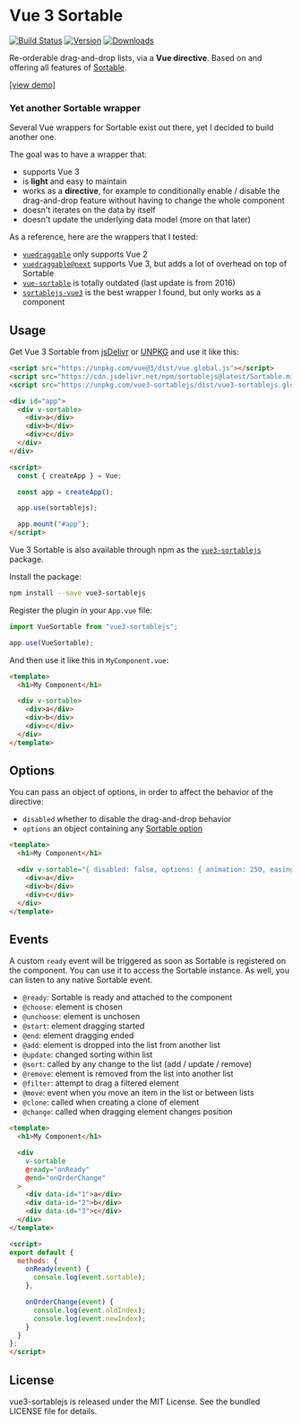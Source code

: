 # Vue 3 Sortable

[![Build Status](https://github.com/eliottvincent/vue3-sortablejs/actions/workflows/test.yml/badge.svg)](https://github.com/eliottvincent/vue3-sortablejs/actions) [![Version](https://img.shields.io/npm/v/vue3-sortablejs.svg)](https://www.npmjs.com/package/vue3-sortablejs) [![Downloads](https://img.shields.io/npm/dt/vue3-sortablejs.svg)](https://www.npmjs.com/package/vue3-sortablejs)

Re-orderable drag-and-drop lists, via a **Vue directive**. Based on and offering all features of [Sortable](https://github.com/SortableJS/Sortable).

[[view demo]](https://sortablejs.github.io/Sortable/)


### Yet another Sortable wrapper

Several Vue wrappers for Sortable exist out there, yet I decided to build another one.

The goal was to have a wrapper that:
* supports Vue 3
* is **light** and easy to maintain
* works as a **directive**, for example to conditionally enable / disable the drag-and-drop feature without having to change the whole component
* doesn't iterates on the data by itself
* doesn't update the underlying data model (more on that later)

As a reference, here are the wrappers that I tested:
* [`vuedraggable`](https://www.npmjs.com/package/vuedraggable) only supports Vue 2
* [`vuedraggable@next`](https://www.npmjs.com/package/vuedraggable) supports Vue 3, but adds a lot of overhead on top of Sortable
* [`vue-sortable`](https://www.npmjs.com/package/vue-sortable) is totally outdated (last update is from 2016)
* [`sortablejs-vue3`](https://www.npmjs.com/package/sortablejs-vue3) is the best wrapper I found, but only works as a component


## Usage

Get Vue 3 Sortable from [jsDelivr](https://cdn.jsdelivr.net/npm/vue3-sortablejs/dist/vue3-sortablejs.global.js) or [UNPKG](https://unpkg.com/vue3-sortablejs/dist/vue3-sortablejs.global.js) and use it like this:

```html
<script src="https://unpkg.com/vue@3/dist/vue.global.js"></script>
<script src="https://cdn.jsdelivr.net/npm/sortablejs@latest/Sortable.min.js"></script>
<script src="https://unpkg.com/vue3-sortablejs/dist/vue3-sortablejs.global.js"></script>

<div id="app">
  <div v-sortable>
    <div>a</div>
    <div>b</div>
    <div>c</div>
  </div>
</div>

<script>
  const { createApp } = Vue;

  const app = createApp();

  app.use(sortablejs);

  app.mount("#app");
</script>
```

Vue 3 Sortable is also available through npm as the [`vue3-sortablejs`](https://www.npmjs.com/package/vue3-sortablejs) package.

Install the package:
```sh
npm install --save vue3-sortablejs
```

Register the plugin in your `App.vue` file:
```js
import VueSortable from "vue3-sortablejs";

app.use(VueSortable);
```

And then use it like this in `MyComponent.vue`:
```html
<template>
  <h1>My Component</h1>

  <div v-sortable>
    <div>a</div>
    <div>b</div>
    <div>c</div>
  </div>
</template>
```


## Options

You can pass an object of options, in order to affect the behavior of the directive:
* `disabled` whether to disable the drag-and-drop behavior
* `options` an object containing any [Sortable option](https://github.com/SortableJS/Sortable#options)

```html
<template>
  <h1>My Component</h1>

  <div v-sortable="{ disabled: false, options: { animation: 250, easing: 'cubic-bezier(1, 0, 0, 1)' }}">
    <div>a</div>
    <div>b</div>
    <div>c</div>
  </div>
</template>
```


## Events

A custom `ready` event will be triggered as soon as Sortable is registered on the component. You can use it to access the Sortable instance.
As well, you can listen to any native Sortable event.

* `@ready`: Sortable is ready and attached to the component
* `@choose`: element is chosen
* `@unchoose`: element is unchosen
* `@start`: element dragging started
* `@end`: element dragging ended
* `@add`: element is dropped into the list from another list
* `@update`: changed sorting within list
* `@sort`: called by any change to the list (add / update / remove)
* `@remove`: element is removed from the list into another list
* `@filter`: attempt to drag a filtered element
* `@move`: event when you move an item in the list or between lists
* `@clone`: called when creating a clone of element
* `@change`: called when dragging element changes position

```html
<template>
  <h1>My Component</h1>

  <div
    v-sortable
    @ready="onReady"
    @end="onOrderChange"
  >
    <div data-id="1">a</div>
    <div data-id="2">b</div>
    <div data-id="3">c</div>
  </div>
</template>

<script>
export default {
  methods: {
    onReady(event) {
      console.log(event.sortable);
    },

    onOrderChange(event) {
      console.log(event.oldIndex);
      console.log(event.newIndex);
    }
  }
};
</script>
```


## License

vue3-sortablejs is released under the MIT License. See the bundled LICENSE file for details.
